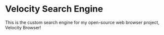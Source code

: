 # Velocity Search Engine
This is the custom search engine for my open-source web browser project, Velocity Browser!
